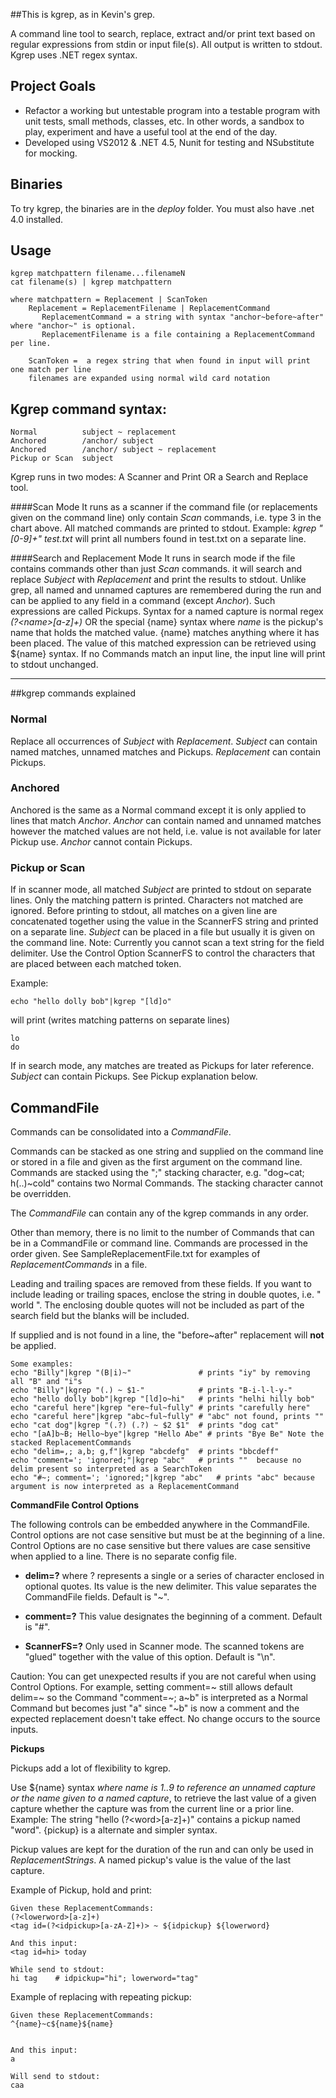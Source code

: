 ##This is kgrep, as in Kevin's grep.

A command line tool to search, replace, extract and/or print text based on regular expressions from stdin or input file(s). All output is written to stdout. Kgrep uses .NET regex syntax.


Project Goals
-------------

* Refactor a working but untestable program into a testable program with unit tests, small methods, classes, etc. In other words, a sandbox to play, experiment and have a useful tool at the end of the day.
* Developed using VS2012 & .NET 4.5, Nunit for testing and NSubstitute for mocking. 

Binaries
-----
To try kgrep, the binaries are in the *deploy* folder. You must also have .net 4.0 installed.


Usage
-----

    kgrep matchpattern filename...filenameN
    cat filename(s) | kgrep matchpattern
    
    where matchpattern = Replacement | ScanToken
        Replacement = ReplacementFilename | ReplacementCommand
           ReplacementCommand = a string with syntax "anchor~before~after" where "anchor~" is optional. 
           ReplacementFilename is a file containing a ReplacementCommand per line.

        ScanToken =  a regex string that when found in input will print one match per line
		filenames are expanded using normal wild card notation

Kgrep command syntax:
-
	Normal			subject ~ replacement
	Anchored		/anchor/ subject
	Anchored		/anchor/ subject ~ replacement
	Pickup or Scan	subject

Kgrep runs in two modes: A Scanner and Print OR a Search and Replace tool. 

####Scan Mode
It runs as a scanner if the command file (or replacements given on the command line) only contain *Scan* commands, i.e. type 3 in the chart above. All matched commands are printed to stdout. Example: *kgrep "[0-9]+" test.txt* will print all numbers found in test.txt on a separate line.

####Search and Replacement Mode
It runs in search mode if the file contains commands other than just *Scan* commands. it will search and replace *Subject* with *Replacement* and print the results to stdout. Unlike grep, all named and unnamed captures are remembered during the run and can be applied to any field in a command (except *Anchor*). Such expressions are called Pickups. Syntax for a named capture is normal regex *(?&lt;name&gt;[a-z]+)* OR the special {name} syntax where *name* is the pickup's name that holds the matched value. {name} matches anything where it has been placed. The value of this matched expression can be retrieved using ${name} syntax. If no Commands match an input line, the input line will print to stdout unchanged.

---
##kgrep commands explained

### Normal
Replace all occurrences of *Subject* with *Replacement*. *Subject* can contain  named matches, unnamed matches and Pickups. *Replacement* can contain Pickups.

### Anchored 
Anchored is the same as a Normal command except it is only applied to lines that match *Anchor*. *Anchor* can contain named and unnamed matches however the matched values are not held, i.e. value is not available for later Pickup use. *Anchor* cannot contain Pickups.

### Pickup or Scan 
If in scanner mode, all matched *Subject* are printed to stdout on separate lines. Only the matching pattern is printed. Characters not matched are ignored. Before printing to stdout, all matches on a given line are concatenated together using the value in the ScannerFS string and printed on a separate line. *Subject* can be placed in a file but usually it is given on the command line. Note: Currently you cannot scan a text string for the field delimiter. Use the Control Option ScannerFS to control the characters that are placed between each matched token.

Example: 

    echo "hello dolly bob"|kgrep "[ld]o" 
   will print (writes matching patterns on separate lines)

    lo
    do

If in search mode, any matches are treated as Pickups for later reference. *Subject* can contain Pickups. See Pickup explanation below.

## CommandFile
Commands can be consolidated into a *CommandFile*. 

Commands can be stacked as one string and supplied on the command line or stored in a file and given as the first argument on the command line. Commands are stacked using the ";" stacking character, e.g. "dog~cat; h(..)~cold" contains two Normal Commands. The stacking character cannot be overridden. 

The *CommandFile* can contain any of the kgrep commands in any order.  

Other than memory, there is no limit to the number of Commands that can be in a CommandFile or command line. Commands are processed in the order given. See SampleReplacementFile.txt for examples of *ReplacementCommands* in a file. 

Leading and trailing spaces are removed from these fields. If you want to include leading or trailing spaces, enclose the string in double quotes, i.e. " world ". The enclosing double quotes will not be included as part of the search field but the blanks will be included.
 
If supplied and is not found in a line, the "before~after" replacement will **not** be applied.

    Some examples:    
    echo "Billy"|kgrep "(B|i)~"               # prints "iy" by removing all "B" and "i"s
    echo "Billy"|kgrep "(.) ~ $1-"            # prints "B-i-l-l-y-" 
    echo "hello dolly bob"|kgrep "[ld]o~hi"   # prints "helhi hilly bob"
    echo "careful here"|kgrep "ere~ful~fully" # prints "carefully here"
    echo "careful here"|kgrep "abc~ful~fully" # "abc" not found, prints ""
    echo "cat dog"|kgrep "(.?) (.?) ~ $2 $1"  # prints "dog cat"
    echo "[aA]b~B; Hello~bye"|kgrep "Hello Abe" # prints "Bye Be" Note the stacked ReplacementCommands
    echo "delim=,; a,b; g,f"|kgrep "abcdefg"  # prints "bbcdeff"
    echo "comment='; 'ignored;"|kgrep "abc"   # prints ""  because no delim present so interpreted as a SearchToken
    echo "#~; comment='; 'ignored;"|kgrep "abc"   # prints "abc" because argument is now interpreted as a ReplacementCommand

**CommandFile Control Options**

The following controls can be embedded anywhere in the CommandFile. Control options are not case sensitive but must be at the beginning of a line. Control Options are no case sensitive but there values are case sensitive when applied to a line. There is no separate config file.

- **delim=?** where ? represents a single or a series of character enclosed in optional quotes. Its value is the new delimiter. This value separates the CommandFile fields. Default is "~".

- **comment=?** This value designates the beginning of a comment. Default is "#".

- **ScannerFS=?** Only used in Scanner mode. The scanned tokens are "glued" together with the value of this option. Default is "\n".

Caution: You can get unexpected results if you are not careful when using Control Options. For example, setting comment=~ still allows default delim=~ so the Command "comment=~; a~b" is interpreted as a Normal Command but becomes just "a" since "~b" is now a comment and the expected replacement doesn't take effect. No change occurs to the source inputs.


**Pickups**

Pickups add a lot of flexibility to kgrep.

Use ${name} syntax *where name is 1..9 to reference an unnamed capture or the name given to a named capture*, to retrieve the last value of a given capture whether the capture was from the current line or a prior line. Example: The string "hello (?&lt;word&gt;[a-z]+)" contains a pickup named "word". {pickup} is a alternate and simpler syntax.

Pickup values are kept for the duration of the run and can only be used in *ReplacementStrings*.  A named pickup's value is the value of the last capture. 

Example of Pickup, hold and print:
  
    Given these ReplacementCommands:
    (?<lowerword>[a-z]+)
    <tag id=(?<idpickup>[a-zA-Z]+)> ~ ${idpickup} ${lowerword}

    And this input:
    <tag id=hi> today

    While send to stdout:
    hi tag    # idpickup="hi"; lowerword="tag"

    
Example of replacing with repeating pickup:
   
    Given these ReplacementCommands:
    ^{name}~c${name}${name}


    And this input:
    a

    Will send to stdout:
    caa      








